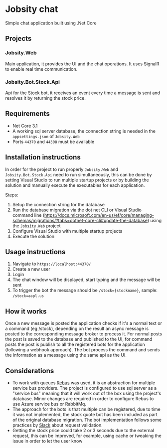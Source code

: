 # Jobsity chat

Simple chat application built using .Net Core

## Projects

### Jobsity.Web
Main application, it provides the UI and the chat operations. It uses SignalR to enable real time communication.

### Jobsity.Bot.Stock.Api
Api for the Stock bot, it receives an event every time a message is sent and resolves it by returning the stock price.

## Requirements
- Net Core 3.1
- A working sql server database, the connection string is needed in the `appsettings.json` of `Jobsity.Web`
- Ports `44370` and `44308` must be available

## Installation instructions
In order for the project to run properly `Jobsity.Web` and `Jobsity.Bot.Stock.Api` need to run simultaneously, this can be done by setting Visual Studio to run multiple startup projects or by building the solution and manually execute the executables for each application.

Steps:
1. Setup the connection string for the database
2. Run the database migration via the dot net CLI or Visual Studio command line (https://docs.microsoft.com/en-us/ef/core/managing-schemas/migrations/?tabs=dotnet-core-cli#update-the-database) using the `Jobsity.Web` project
3. Configure Visual Studio with multiple startup projects
4. Execute the solution

## Usage instructions
1. Navigate to `https://localhost:44370/`
2. Create a new user
3. Login
4. The chat window will be displayed, start typing and the message will be sent
5. To trigger the bot the message should be `/stock={stockname}`, sample: `/stock=aapl.us`

## How it works
Once a new message is posted the application checks if it's a normal text or a command (eg /stock), depending on the result an async message is posted to the corresponding message broker to process it. For normal posts the post is saved to the database and published to the UI, for command posts the post is publish to all the registered bots for the application (following a webhook approach). The bot process the command and sends the information as a message using the same api as the UI.

## Considerations
- To work with queues [Rebus](https://github.com/rebus-org/Rebus) was used, it is an abstraction for multiple service bus providers. The project is configured to use sql server as a "service bus" meaning that it will work out of the box using the project's database. Minor changes are required in order to configure Rebus to use Azure service bus or RabbitMq.
- The approach for the bots is that multiple can be registered, due to time it was not implemented, the stock quote bot has been included as part of the original database migration. The bot implementation follows some practices by [Slack](https://api.slack.com/events-api#events_api_request_urls) about request validation.
- Getting the stock price could take 2 or 3 seconds due to the external request, this can be improved, for example, using cache or tweaking the issue in order to let the user know